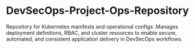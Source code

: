 # DevSecOps-Project-Ops-Repository
Repository for Kubernetes manifests and operational configs. Manages deployment definitions, RBAC, and cluster resources to enable secure, automated, and consistent application delivery in DevSecOps workflows.

